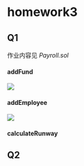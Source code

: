 # homework3

## Q1
作业内容见 *Payroll.sol*

#### addFund
![](images/addFund.jpg)

#### addEmployee
![](images/addEmployee.jpg)

#### calculateRunway

## Q2
